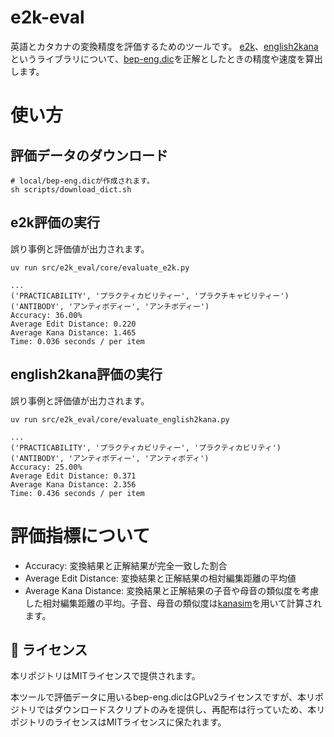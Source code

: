 # e2k-eval

英語とカタカナの変換精度を評価するためのツールです。
[e2k](https://github.com/Patchethium/e2k)、[english2kana](https://github.com/m7142yosuke/english2kana)というライブラリについて、[bep-eng.dic](https://fastapi.metacpan.org/source/MASH/Lingua-JA-Yomi-0.01/lib/Lingua/JA)を正解としたときの精度や速度を算出します。

# 使い方

## 評価データのダウンロード

```
# local/bep-eng.dicが作成されます。
sh scripts/download_dict.sh
```

## e2k評価の実行

誤り事例と評価値が出力されます。

```
uv run src/e2k_eval/core/evaluate_e2k.py
```

```
...
('PRACTICABILITY', 'プラクティカビリティー', 'プラクチキャビリティー')
('ANTIBODY', 'アンティボディー', 'アンチボディー')
Accuracy: 36.00%
Average Edit Distance: 0.220
Average Kana Distance: 1.465
Time: 0.036 seconds / per item
```

## english2kana評価の実行

誤り事例と評価値が出力されます。

```
uv run src/e2k_eval/core/evaluate_english2kana.py
```

```
...
('PRACTICABILITY', 'プラクティカビリティー', 'プラクティカビリティ')
('ANTIBODY', 'アンティボディー', 'アンティボディ')
Accuracy: 25.00%
Average Edit Distance: 0.371
Average Kana Distance: 2.356
Time: 0.436 seconds / per item
```

# 評価指標について
- Accuracy: 変換結果と正解結果が完全一致した割合
- Average Edit Distance: 変換結果と正解結果の相対編集距離の平均値
- Average Kana Distance: 変換結果と正解結果の子音や母音の類似度を考慮した相対編集距離の平均。子音、母音の類似度は[kanasim](https://github.com/jiroshimaya/kanasim)を用いて計算されます。

## 📄 ライセンス

本リポジトリはMITライセンスで提供されます。

本ツールで評価データに用いるbep-eng.dicはGPLv2ライセンスですが、本リポジトリではダウンロードスクリプトのみを提供し、再配布は行っていため、本リポジトリのライセンスはMITライセンスに保たれます。
